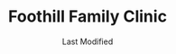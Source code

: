 ---
layout: location-page
date: Last Modified
description: "Local COVID-19 testing is available at Foothill Family Clinic in Salt Lake City, Utah, USA."
permalink: "locations/utah/salt-lake-city/foothill-family-clinic/"
tags:
  - locations
  - utah
title: Foothill Family Clinic
uniqueName: foothill-family-clinic
state: Utah
stateAbbr: UT
hood: "Salt Lake City"
address: "2295 South Foothill Drive"
city: "Salt Lake City"
zip: "84109"
zipsNearby: "82930 82931 84003 84004 84006 84010 84011 84054 84087 84302 84324 84013 84014 84015 84016 84056 84075 84089 84017 84024 84020 84027 84310 84626 84628 84025 84633 84029 84032 84033 84315 84317 84036 84061 84037 84040 84041 84005 84043 84045 84044 84047 84049 84645 84018 84050 84055 84201 84244 84401 84402 84403 84404 84405 84407 84408 84409 84412 84414 84415 84057 84058 84059 84097 84328 84060 84068 84098 84651 84042 84062 84601 84602 84603 84604 84605 84606 84065 84095 84096 84067 84069 84653 84101 84102 84103 84104 84105 84106 84107 84108 84109 84110 84111 84112 84113 84114 84115 84116 84117 84118 84119 84120 84121 84122 84123 84124 84125 84126 84127 84128 84129 84130 84131 84132 84133 84134 84136 84138 84139 84141 84143 84145 84147 84148 84150 84151 84152 84157 84158 84165 84170 84171 84180 84184 84189 84190 84199 84070 84090 84091 84092 84093 84094 84655 84660 84663 84664 84071 84031 84072 84074 84080 84082 84081 84084 84088 84340 84086 84144" 
mapUrl: "http://maps.apple.com/?q=Foothill+Family+Clinic&address=2295+South+Foothill+Drive,Salt+Lake+City,Utah,84109"
locationType: Please contact for drive-thru/walk-in availability.
phone: "801-486-3021"
website: "https://foothillfamilyclinic.com/ "
onlineBooking: undefined
closed: undefined
closedUpdate: April 21st, 2020
notes: ""
days: Weekdays
hours: 8:30AM-5:30PM
ctaMessage: Learn more
ctaUrl: "https://foothillfamilyclinic.com/"
---